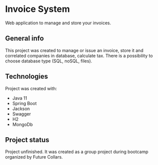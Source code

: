 # Invoice System
Web application to manage and store your invoices.

## General info
This project was created to manage or issue an invoice, store it and correlated companies in database, calculate tax.
There is a possibility to choose database type (SQL, noSQL, files).

## Technologies
Project was created with:
* Java 11
* Spring Boot
* Jackson
* Swagger
* H2
* MongoDb 

## Project status
Project unfinished. It was created as a group project during bootcamp organized by Future Collars.

